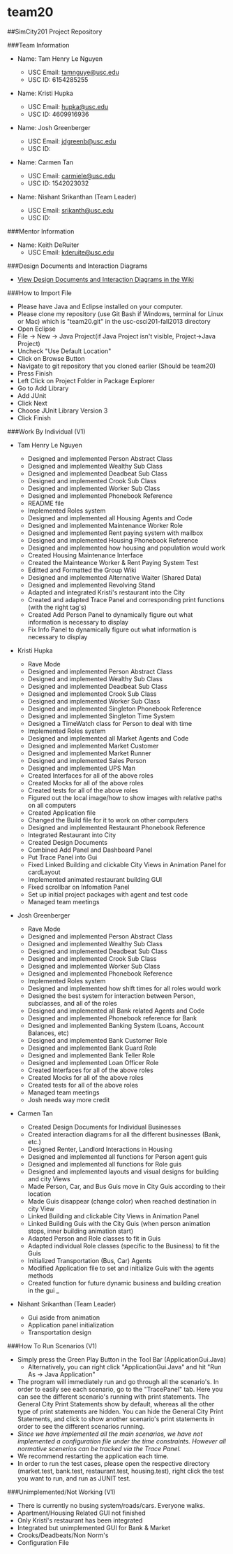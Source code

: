team20
======

##SimCity201 Project Repository 

###Team Information
  + Name: Tam Henry Le Nguyen
  	+ USC Email: tamnguye@usc.edu
  	+ USC ID: 6154285255

  + Name: Kristi Hupka
  	+ USC Email: hupka@usc.edu
  	+ USC ID: 4609916936

  + Name: Josh Greenberger
  	+ USC Email: jdgreenb@usc.edu
  	+ USC ID: 

  + Name: Carmen Tan
  	+ USC Email: carmiele@usc.edu
  	+ USC ID: 1542023032

  + Name: Nishant Srikanthan (Team Leader)
  	+ USC Email: srikanth@usc.edu
  	+ USC ID:

###Mentor Information
  + Name: Keith DeRuiter
  	+ USC Email: kderuite@usc.edu

###Design Documents and Interaction Diagrams
  + [View Design Documents and Interaction Diagrams in the Wiki](https://github.com/usc-csci201-fall2013/team20/wiki)

###How to Import File
  + Please have Java and Eclipse installed on your computer.
  + Please clone my repository (use Git Bash if Windows, terminal for Linux or Mac)
    which is "team20.git" in the usc-csci201-fall2013 directory
  + Open Eclipse
  + File -> New -> Java Project(if Java Project isn't visible, Project->Java Project)
  + Uncheck "Use Default Location"
  + Click on Browse Button
  + Navigate to git repository that you cloned earlier (Should be team20)
  + Press Finish
  + Left Click on Project Folder in Package Explorer
  + Go to Add Library
  + Add JUnit
  + Click Next
  + Choose JUnit Library Version 3
  + Click Finish

###Work By Individual (V1)
  + Tam Henry Le Nguyen
  	+ Designed and implemented Person Abstract Class
  	+ Designed and implemented Wealthy Sub Class
  	+ Designed and implemented Deadbeat Sub Class
  	+ Designed and implemented Crook Sub Class
  	+ Designed and implemented Worker Sub Class 
  	+ Designed and implemented Phonebook Reference
  	+ README file
  	+ Implemented Roles system
  	+ Designed and implemented all Housing Agents and Code
  	+ Designed and implemented Maintenance Worker Role
  	+ Designed and implemented Rent paying system with mailbox
  	+ Designed and implemented Housing Phonebook Reference
  	+ Designed and implemented how housing and population would work
  	+ Created Housing Maintenance Interface
  	+ Created the Mainteance Worker & Rent Paying System Test
  	+ Editted and Formatted the Group Wiki
  	+ Designed and implemented Alternative Waiter (Shared Data)
  	+ Designed and implemented Revolving Stand
  	+ Adapted and integrated Kristi's restaurant into the City
  	+ Created and adapted Trace Panel and corresponding print functions (with the right tag's)
  	+ Created Add Person Panel to dynamically figure out what information is necessary to display
  	+ Fix Info Panel to dynamically figure out what information is necessary to display


  + Kristi Hupka
  	+ Rave Mode
  	+ Designed and implemented Person Abstract Class
  	+ Designed and implemented Wealthy Sub Class
  	+ Designed and implemented Deadbeat Sub Class
  	+ Designed and implemented Crook Sub Class
  	+ Designed and implemented Worker Sub Class 
  	+ Designed and implemented Singleton Phonebook Reference
  	+ Designed and implemented Singleton Time System
  	+ Designed a TimeWatch class for Person to deal with time
  	+ Implemented Roles system
  	+ Designed and implemented all Market Agents and Code
  	+ Designed and implemented Market Customer
  	+ Designed and implemented Market Runner
  	+ Designed and implemented Sales Person
  	+ Designed and implemented UPS Man
  	+ Created Interfaces for all of the above roles
  	+ Created Mocks for all of the above roles
  	+ Created tests for all of the above roles
  	+ Figured out the local image/how to show images with relative paths on all computers
  	+ Created Application file
  	+ Changed the Build file for it to work on other computers
  	+ Designed and implemented Restaurant Phonebook Reference
  	+ Integrated Restaurant into City
  	+ Created Design Documents
  	+ Combined Add Panel and Dashboard Panel
  	+ Put Trace Panel into Gui
  	+ Fixed Linked Building and clickable City Views in Animation Panel for cardLayout
  	+ Implemented animated restaurant building GUI
  	+ Fixed scrollbar on Infomation Panel
  	+ Set up initial project packages with agent and test code
  	+ Managed team meetings


  + Josh Greenberger
  	+ Rave Mode
  	+ Designed and implemented Person Abstract Class
  	+ Designed and implemented Wealthy Sub Class
  	+ Designed and implemented Deadbeat Sub Class
  	+ Designed and implemented Crook Sub Class
  	+ Designed and implemented Worker Sub Class 
  	+ Designed and implemented Phonebook Reference
  	+ Implemented Roles system
  	+ Designed and implemented how shift times for all roles would work
  	+ Designed the best system for interaction between Person, subclasses, and all of the roles
  	+ Designed and implemented all Bank related Agents and Code
  	+ Designed and implemented Phonebook reference for Bank
  	+ Designed and implemented Banking System (Loans, Account Balances, etc)
  	+ Designed and implemented Bank Customer Role
  	+ Designed and implemented Bank Guard Role
  	+ Designed and implemented Bank Teller Role
  	+ Designed and implemented Loan Officer Role
  	+ Created Interfaces for all of the above roles
  	+ Created Mocks for all of the above roles
  	+ Created tests for all of the above roles
  	+ Managed team meetings
  	+ Josh needs way more credit


  + Carmen Tan
  	+ Created Design Documents for Individual Businesses
  	+ Created interaction diagrams for all the different businesses (Bank, etc.)
  	+ Designed Renter, Landlord Interactions in Housing
  	+ Designed and implemented all functions for Person agent guis
  	+ Designed and implemented all functions for Role guis
  	+ Designed and implemented layouts and visual designs for building and city Views
  	+ Made Person, Car, and Bus Guis move in City Guis according to their location
  	+ Made Guis disappear (change color) when reached destination in city View
  	+ Linked Building and clickable City Views in Animation Panel
  	+ Linked Building Guis with the City Guis (when person animation stops, inner building animation start)
  	+ Adapted Person and Role classes to fit in Guis
  	+ Adapted individual Role classes (specific to the Business) to fit the Guis
  	+ Initialized Transportation (Bus, Car) Agents
  	+ Modified Application file to set and initialize Guis with the agents methods
  	+ Created function for future dynamic business and building creation in the gui
  	_ 
  	

  + Nishant Srikanthan (Team Leader)
  	+ Gui aside from animation
  	+ Application panel initialization
  	+ Transportation design

###How To Run Scenarios (V1)
  + Simply press the Green Play Button in the Tool Bar (ApplicationGui.Java)
  	+ Alternatively, you can right click "ApplicationGui.Java" and hit "Run As -> Java Application"
  + The program will immediately run and go through all the scenario's. In order to easily see each 
  	scenario, go to the "TracePanel" tab. Here you can see the different scenario's running with print statements.
    The General City Print Statements show by default, whereas all the other type of print statements are hidden.
    You can hide the General City Print Statements, and click to show another scenario's print statements
    in order to see the different scenarios running. 
  + *Since we have implemented all the main scenarios, we have not implemented a configuration file under the time constraints.  However all normative scenerios can be tracked via the Trace Panel.*
  + We recommend restarting the application each time.
  + In order to run the test cases, please open the respective directory (market.test, bank.test, restaurant.test, housing.test), right click the test you want to run, and run as JUNIT test.

###Unimplemented/Not Working (V1)
  + There is currently no busing system/roads/cars. Everyone walks.
  + Apartment/Housing Related GUI not finished
  + Only Kristi's restaurant has been integrated
  + Integrated but unimplemented GUI for Bank & Market
  + Crooks/Deadbeats/Non Norm's
  + Configuration File
